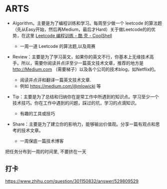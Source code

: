 # ARTS

* Algorithm。主要是为了编程训练和学习。每周至少做一个 leetcode 的算法题（先从Easy开始，然后再Medium，最后才Hard）关于做Leetcode的的优势，在这里 [Leetcode 编程训练 - 酷 壳 - CoolShell](https://www.zhihu.com/question/301150832 )
    * 一周一道 Leetcode 的算法题,以及周赛

* Review：主要是为了学习英文，如果你的英文不行，你基本上无缘技术高手。所以，需要你阅读并点评至少一篇英文技术文章，推荐的地方是 http://Medium.com （需要梯子）以及各个公司的技术blog，如Netflix的。
    * 阅读并点评和翻译一篇英文技术文章. 
    * 例如 https://medium.com/@mlowicki 等

* Tip：主要是为了总结和归纳你在是常工作中所遇到的知识点。学习至少一个技术技巧。你在工作中遇到的问题，踩过的坑，学习的点滴知识。
    * 有趣的工具或技巧

* Share：主要是为了建立你的影响力，能够输出价值观。分享一篇有观点和思考的技术文章。
    * 一周保底一篇技术博客

把任务分布到一周的时间里, 不要挤在一天


## 打卡

https://www.zhihu.com/question/301150832/answer/529809529
